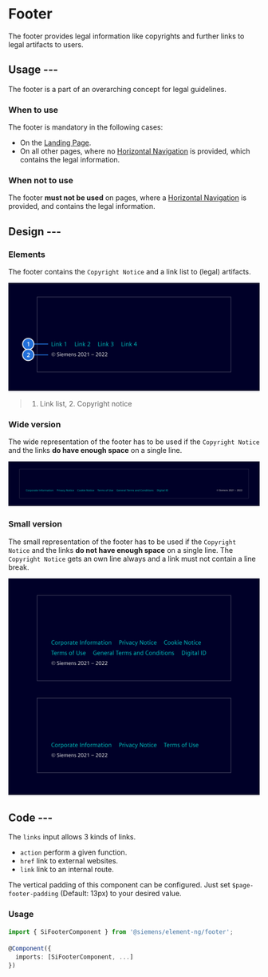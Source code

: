 # Footer

The footer provides legal information like copyrights and further links to legal
artifacts to users.

## Usage ---

The footer is a part of an overarching concept for legal guidelines.

### When to use

The footer is mandatory in the following cases:

- On the [Landing Page](../pages/landing-page.md).
- On all other pages, where no [Horizontal Navigation](horizontal-navigation.md)
  is provided, which contains the legal information.

### When not to use

The footer **must not be used** on pages, where a [Horizontal Navigation](horizontal-navigation.md)
is provided, and contains the legal information.

## Design ---

### Elements

The footer contains the `Copyright Notice` and a link list to (legal) artifacts.

![Footer Construction](images/footer-usage-construction.png)

 > 1. Link list, 2. Copyright notice

### Wide version

The wide representation of the footer has to be used if the `Copyright Notice`
and the links **do have enough space** on a single line.

![Footer - Wide](images/footer-usage-wide.png)

### Small version

The small representation of the footer has to be used if the `Copyright Notice`
and the links **do not have enough space** on a single line. The
`Copyright Notice` gets an own line always and a link must not contain a line
break.

![Footer - Small](images/footer-usage-small.png)

## Code ---

The `links` input allows 3 kinds of links.

- `action` perform a given function.
- `href` link to external websites.
- `link` link to an internal route.

The vertical padding of this component can be configured. Just set
`$page-footer-padding` (Default: 13px) to your desired value.

### Usage

```ts
import { SiFooterComponent } from '@siemens/element-ng/footer';

@Component({
  imports: [SiFooterComponent, ...]
})
```

<si-docs-component example="si-footer/si-footer"></si-docs-component>

<si-docs-api component="SiFooterComponent"></si-docs-api>

<si-docs-types></si-docs-types>
